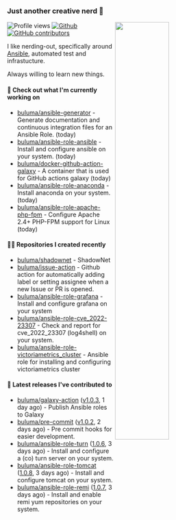 ### Just another creative nerd 👋


![Profile views](https://gpvc.arturio.dev/buluma) <a href="https://gitstats.me/buluma">
  <img align="right" src="https://github-readme-stats.vercel.app/api?username=buluma&theme=gotham&show_icons=true" width="50%"/>
</a>
[![Github](https://img.shields.io/badge/-buluma-black?style=flat&labelColor=black&logo=github&logoColor=white&include_all_commits=true&count_private=true)](https://gitstats.me/buluma)
[![GitHub contributors](https://img.shields.io/github/contributors/buluma/badges.svg)](https://GitHub.com/buluma/badges/graphs/contributors/)

I like nerding-out, specifically around [Ansible](https://github.com/ansible/ansible), automated test and infrastucture.

Always willing to learn new things.

#### 👷 Check out what I'm currently working on

- [buluma/ansible-generator](https://github.com/buluma/ansible-generator) - Generate documentation and continuous integration files for an Ansible Role. (today)
- [buluma/ansible-role-ansible](https://github.com/buluma/ansible-role-ansible) - Install and configure ansible on your system. (today)
- [buluma/docker-github-action-galaxy](https://github.com/buluma/docker-github-action-galaxy) - A container that is used for GitHub actions galaxy (today)
- [buluma/ansible-role-anaconda](https://github.com/buluma/ansible-role-anaconda) - Install anaconda on your system. (today)
- [buluma/ansible-role-apache-php-fpm](https://github.com/buluma/ansible-role-apache-php-fpm) - Configure Apache 2.4&#43; PHP-FPM support for Linux (today)

#### 👨‍💻 Repositories I created recently

- [buluma/shadownet](https://github.com/buluma/shadownet) - ShadowNet
- [buluma/issue-action](https://github.com/buluma/issue-action) - Github action for automatically adding label or setting assignee when a new Issue or PR is opened.
- [buluma/ansible-role-grafana](https://github.com/buluma/ansible-role-grafana) - Install and configure grafana on your system
- [buluma/ansible-role-cve_2022-23307](https://github.com/buluma/ansible-role-cve_2022-23307) - Check and report for cve_2022_23307 (log4shell) on your system.
- [buluma/ansible-role-victoriametrics_cluster](https://github.com/buluma/ansible-role-victoriametrics_cluster) - Ansible role for installing and configuring victoriametrics cluster

#### 🚀 Latest releases I've contributed to

- [buluma/galaxy-action](https://github.com/buluma/galaxy-action) ([v1.0.3](https://github.com/buluma/galaxy-action/releases/tag/v1.0.3), 1 day ago) - Publish Ansible roles to Galaxy
- [buluma/pre-commit](https://github.com/buluma/pre-commit) ([v1.0.2](https://github.com/buluma/pre-commit/releases/tag/v1.0.2), 2 days ago) - Pre commit hooks for easier development.
- [buluma/ansible-role-turn](https://github.com/buluma/ansible-role-turn) ([1.0.6](https://github.com/buluma/ansible-role-turn/releases/tag/1.0.6), 3 days ago) - Install and configure a (co) turn server on your system.
- [buluma/ansible-role-tomcat](https://github.com/buluma/ansible-role-tomcat) ([1.0.8](https://github.com/buluma/ansible-role-tomcat/releases/tag/1.0.8), 3 days ago) - Install and configure tomcat on your system.
- [buluma/ansible-role-remi](https://github.com/buluma/ansible-role-remi) ([1.0.7](https://github.com/buluma/ansible-role-remi/releases/tag/1.0.7), 3 days ago) - Install and enable remi yum repositories on your system.


